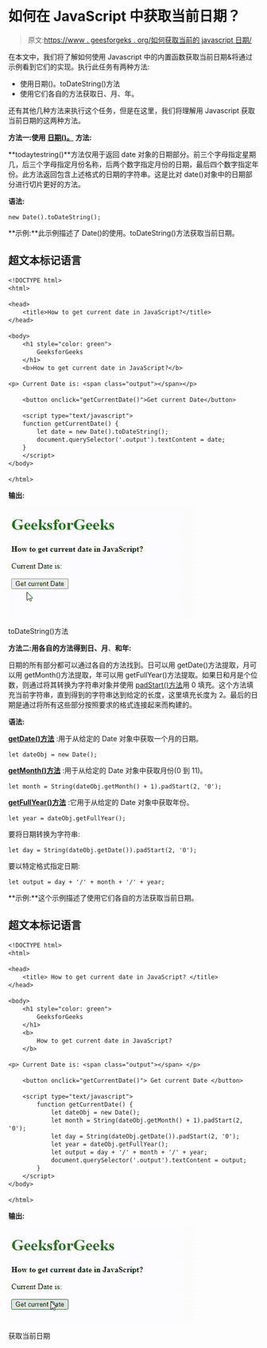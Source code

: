 # 如何在 JavaScript 中获取当前日期？

> 原文:[https://www . geesforgeks . org/如何获取当前的 javascript 日期/](https://www.geeksforgeeks.org/how-to-get-the-current-date-in-javascript/)

在本文中，我们将了解如何使用 Javascript 中的内置函数获取当前日期&将通过示例看到它们的实现。执行此任务有两种方法:

*   使用日期()。toDateString()方法
*   使用它们各自的方法获取日、月、年。

还有其他几种方法来执行这个任务，但是在这里，我们将理解用 Javascript 获取当前日期的这两种方法。

**方法一:使用** [**日期()。**](https://www.geeksforgeeks.org/javascript-date-todatestring-method/) **方法:**

**todaytestring()**方法仅用于返回 date 对象的日期部分。前三个字母指定星期几，后三个字母指定月份名称，后两个数字指定月份的日期，最后四个数字指定年份。此方法返回包含上述格式的日期的字符串。这是比对 date()对象中的日期部分进行切片更好的方法。

**语法:**

```
new Date().toDateString();
```

**示例:**此示例描述了 Date()的使用。toDateString()方法获取当前日期。

## 超文本标记语言

```
<!DOCTYPE html>
<html>

<head>
    <title>How to get current date in JavaScript?</title>
</head>

<body>
    <h1 style="color: green">
        GeeksforGeeks
    </h1> 
    <b>How to get current date in JavaScript?</b>

<p> Current Date is: <span class="output"></span></p>

    <button onclick="getCurrentDate()">Get current Date</button>

    <script type="text/javascript">
    function getCurrentDate() {
        let date = new Date().toDateString();
        document.querySelector('.output').textContent = date;
    }
    </script>
</body>

</html>
```

**输出:**

![](img/5a4fe2e47926e2f671ee774ac1286367.png)

toDateString()方法

**方法二:用各自的方法得到日、月**、**和年:**

日期的所有部分都可以通过各自的方法找到。日可以用 getDate()方法提取，月可以用 getMonth()方法提取，年可以用 getFullYear()方法提取。如果日和月是个位数，则通过将其转换为字符串对象并使用 [padStart()方法](https://www.geeksforgeeks.org/javascript-padstart-method/)用 0 填充。这个方法填充当前字符串，直到得到的字符串达到给定的长度，这里填充长度为 2。最后的日期是通过将所有这些部分按照要求的格式连接起来而构建的。

**语法:**

[**getDate()方法**](https://www.geeksforgeeks.org/javascript-date-getdate-method/) :用于从给定的 Date 对象中获取一个月的日期。

```
let dateObj = new Date();
```

[**getMonth()方法**](https://www.geeksforgeeks.org/javascript-date-getmonth-method/) :用于从给定的 Date 对象中获取月份(0 到 11)。

```
let month = String(dateObj.getMonth() + 1).padStart(2, '0');
```

[**getFullYear()方法**](https://www.geeksforgeeks.org/javascript-date-getfullyear-method/) :它用于从给定的 Date 对象中获取年份。

```
let year = dateObj.getFullYear();
```

要将日期转换为字符串:

```
let day = String(dateObj.getDate()).padStart(2, '0');
```

要以特定格式指定日期:

```
let output = day + '/' + month + '/' + year;
```

**示例:**这个示例描述了使用它们各自的方法获取当前日期。

## 超文本标记语言

```
<!DOCTYPE html>
<html>

<head>
    <title> How to get current date in JavaScript? </title>
</head>

<body>
    <h1 style="color: green">
        GeeksforGeeks
    </h1>
    <b>
        How to get current date in JavaScript?
    </b>

<p> Current Date is: <span class="output"></span> </p>

    <button onclick="getCurrentDate()"> Get current Date </button>

    <script type="text/javascript">
        function getCurrentDate() {
            let dateObj = new Date();
            let month = String(dateObj.getMonth() + 1).padStart(2, '0');
            let day = String(dateObj.getDate()).padStart(2, '0');
            let year = dateObj.getFullYear();
            let output = day + '/' + month + '/' + year;
            document.querySelector('.output').textContent = output;
        }
    </script>
</body>

</html>
```

**输出:**

![](img/1d33927edc88cfe9ba7a74a87860c99c.png)

获取当前日期